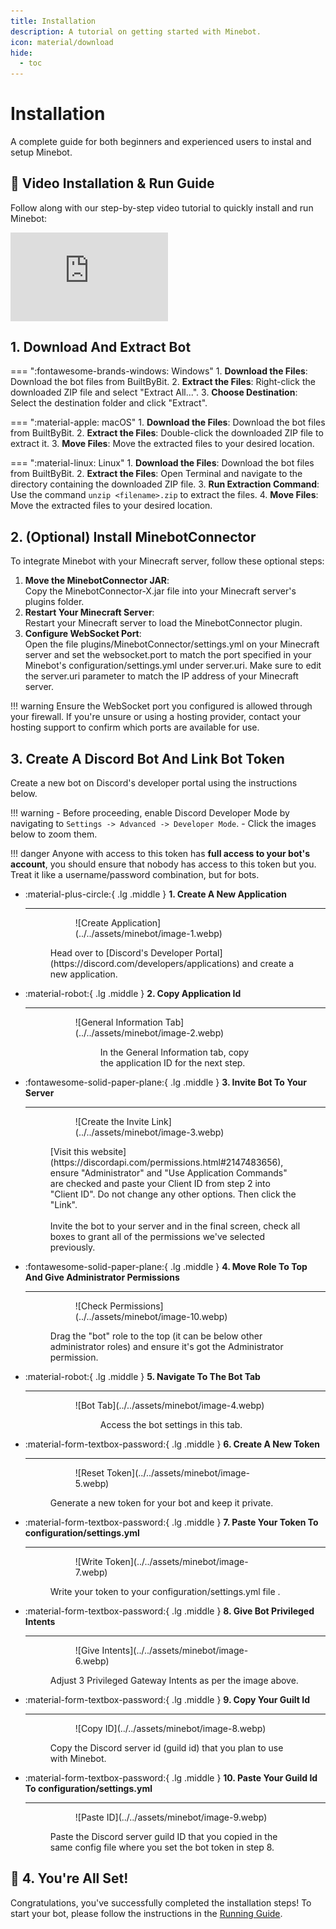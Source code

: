 ```yaml
---
title: Installation
description: A tutorial on getting started with Minebot.
icon: material/download
hide:
  - toc
---
```


# Installation

A complete guide for both beginners and experienced users to instal and setup Minebot.

## :movie_camera: Video Installation & Run Guide

Follow along with our step-by-step video tutorial to quickly install and run Minebot:

<div style="position: relative; padding-bottom: 28.125%; height: 0; overflow: hidden; max-width: 50%; height: auto; margin: 0;">
  <iframe width="560" height="315" src="https://www.youtube.com/embed/nlC1TCoK3R8" title="Minebot Installation & Run Guide" frameborder="0" allow="accelerometer; autoplay; clipboard-write; encrypted-media; gyroscope; picture-in-picture; web-share" allowfullscreen style="position: absolute; top: 0; left: 0; width: 100%; height: 100%;"></iframe>
</div>

## 1. Download And Extract Bot

=== ":fontawesome-brands-windows: Windows"
    1. **Download the Files**: Download the bot files from BuiltByBit.
    2. **Extract the Files**: Right-click the downloaded ZIP file and select "Extract All...".
    3. **Choose Destination**: Select the destination folder and click "Extract".

=== ":material-apple: macOS"
    1. **Download the Files**: Download the bot files from BuiltByBit.
    2. **Extract the Files**: Double-click the downloaded ZIP file to extract it.
    3. **Move Files**: Move the extracted files to your desired location.

=== ":material-linux: Linux"
    1. **Download the Files**: Download the bot files from BuiltByBit.
    2. **Extract the Files**: Open Terminal and navigate to the directory containing the downloaded ZIP file.
    3. **Run Extraction Command**: Use the command `unzip <filename>.zip` to extract the files.
    4. **Move Files**: Move the extracted files to your desired location.

## 2. (Optional) Install MinebotConnector

To integrate Minebot with your Minecraft server, follow these optional steps:

1. **Move the MinebotConnector JAR**:  
    Copy the MinebotConnector-X.jar file into your Minecraft server's plugins folder.
2. **Restart Your Minecraft Server**:  
    Restart your Minecraft server to load the MinebotConnector plugin.
3. **Configure WebSocket Port**:  
    Open the file plugins/MinebotConnector/settings.yml on your Minecraft server and set the websocket.port to match the port specified in your Minebot's configuration/settings.yml under server.uri.
    Make sure to edit the server.uri parameter to match the IP address of your Minecraft server.

!!! warning
    Ensure the WebSocket port you configured is allowed through your firewall. If you're unsure or using a hosting provider, contact your hosting support to confirm which ports are available for use.


## 3. Create A Discord Bot And Link Bot Token

Create a new bot on Discord's developer portal using the instructions below.

!!! warning
    - Before proceeding, enable Discord Developer Mode by navigating to `Settings -> Advanced -> Developer Mode`.
    - Click the images below to zoom them.

!!! danger
    Anyone with access to this token has **full access to your bot's account**, you should ensure that nobody has access to this token but you. Treat it like a username/password combination, but for bots.

<div class="cards" markdown>

-   :material-plus-circle:{ .lg .middle } **1. Create A New Application**

    ---

    <figure markdown>
      <figure markdown>
          ![Create Application](../../assets/minebot/image-1.webp)
          <figcaption></figcaption>
      </figure>
        <figcaption>Head over to [Discord's Developer Portal](https://discord.com/developers/applications) and create a new application.</figcaption>
    </figure>

-   :material-robot:{ .lg .middle } **2. Copy Application Id**

    ---

    <figure markdown>
      <figure markdown>
          ![General Information Tab](../../assets/minebot/image-2.webp)
          <figcaption></figcaption>
      <figure>
        <figcaption>In the General Information tab, copy the application ID for the next step.</figcaption>
    </figure>

-   :fontawesome-solid-paper-plane:{ .lg .middle } **3. Invite Bot To Your Server**

    ---

    <figure markdown>
        <figure markdown>
            ![Create the Invite Link](../../assets/minebot/image-3.webp)
            <figcaption></figcaption>
        </figure>
        <figcaption>[Visit this website](https://discordapi.com/permissions.html#2147483656), ensure "Administrator" and "Use Application Commands" are checked and paste your Client ID from step 2 into "Client ID". Do not change any other options. Then click the "Link". <br><br>Invite the bot to your server and in the final screen, check all boxes to grant all of the permissions we've selected previously.</figcaption>
    </figure>

-   :fontawesome-solid-paper-plane:{ .lg .middle } **4. Move Role To Top And Give Administrator Permissions**

    ---

    <figure markdown>
        <figure markdown>
            ![Check Permissions](../../assets/minebot/image-10.webp)
            <figcaption></figcaption>
        </figure>
        <figcaption>Drag the "bot" role to the top (it can be below other administrator roles) and ensure it's got the Administrator permission.</figcaption>
    </figure>

-   :material-robot:{ .lg .middle } **5. Navigate To The Bot Tab**

    ---

    <figure markdown>
      <figure markdown>
          ![Bot Tab](../../assets/minebot/image-4.webp)
          <figcaption></figcaption>
      <figure>
        <figcaption>Access the bot settings in this tab.</figcaption>
    </figure>

-   :material-form-textbox-password:{ .lg .middle } **6. Create A New Token**

    ---

    <figure markdown>
        <figure markdown>
            ![Reset Token](../../assets/minebot/image-5.webp)
            <figcaption></figcaption>
        </figure>
        <figcaption>Generate a new token for your bot and keep it private.</figcaption>
    </figure>

-   :material-form-textbox-password:{ .lg .middle } **7. Paste Your Token To configuration/settings.yml**

    ---

    <figure markdown>
        <figure markdown>
            ![Write Token](../../assets/minebot/image-7.webp)
            <figcaption></figcaption>
        </figure>
        <figcaption>Write your token to your configuration/settings.yml file .</figcaption>
    </figure>

-   :material-form-textbox-password:{ .lg .middle } **8. Give Bot Privileged Intents**

    ---

    <figure markdown>
        <figure markdown>
            ![Give Intents](../../assets/minebot/image-6.webp)
            <figcaption></figcaption>
        </figure>
        <figcaption>Adjust 3 Privileged Gateway Intents as per the image above.</figcaption>
    </figure>


-   :material-form-textbox-password:{ .lg .middle } **9. Copy Your Guilt Id**

    ---

    <figure markdown>
        <figure markdown>
            ![Copy ID](../../assets/minebot/image-8.webp)
            <figcaption></figcaption>
        </figure>
        <figcaption>Copy the Discord server id (guild id) that you plan to use with Minebot.</figcaption>
    </figure>

-   :material-form-textbox-password:{ .lg .middle } **10. Paste Your Guild Id To configuration/settings.yml**

    ---

    <figure markdown>
        <figure markdown>
            ![Paste ID](../../assets/minebot/image-9.webp)
            <figcaption></figcaption>
        </figure>
        <figcaption>Paste the Discord server guild ID that you copied in the same config file where you set the bot token in step 8.</figcaption>
    </figure>
</div>


## :tada: 4. You're All Set!

Congratulations, you've successfully completed the installation steps! To start your bot, please follow the instructions in the [Running Guide](../running/index.md).


